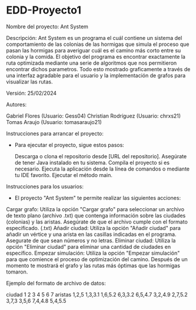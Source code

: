 # EDD-Proyecto1
Nombre del proyecto: Ant System

Descripción: Ant System es un programa el cuál contiene un sistema del comportamiento de las colonias de las hormigas que simula el proceso que pasan las hormigas para averiguar cuál es el camino más corto entre su colonia y la comida. El objetivo del programa es encontrar exactamente la ruta optimizada mediante una serie de algoritmos que nos permitieron encontrar dichos parametros. Todo esto mostrado graficamente a través de una interfaz agradable para el usuario y la implementación de grafos para visualizar las rutas.

Versión: 25/02/2024

Autores:

Gabriel Flores (Usuario: Gess04)
Christian Rodríguez (Usuario: chrxs21)
Tomas Araujo (Usuario: tomasaraujo21)

Instrucciones para arrancar el proyecto: 

- Para ejecutar el proyecto, sigue estos pasos:

    Descarga o clona el repositorio desde [URL del repositorio].
    Asegúrate de tener Java instalado en tu sistema.
    Compila el proyecto si es necesario.
    Ejecuta la aplicación desde la línea de comandos o mediante tu IDE favorito.
    Ejecutar el método main.

Instrucciones para los usuarios: 
- El proyecto "Ant System" te permite realizar las siguientes acciones:

Cargar grafo: Utiliza la opción "Cargar grafo" para seleccionar un archivo de texto plano (archivo .txt) que contenga información sobre las ciudades (colonias) y las aristas. Asegúrate de que el archivo cumple con el formato especificado. (.txt)
Añadir ciudad: Utiliza la opción "Añadir ciudad" para añadir un vértice y una arista en las casillas indicadas en el programa. Asegurate de que sean números y no letras.
Eliminar ciudad: Utiliza la opción "Eliminar ciudad" para eliminar una cantidad de ciudades en específico.
Empezar simulación: Utiliza la opción "Empezar simulación" para que comience el proceso de optimización del camino. Después de un momento te mostrará el grafo y las rutas más óptimas que las hormigas tomaron.

Ejemplo del formato de archivo de datos:

ciudad
1
2
3
4
5
6
7
aristas
1,2,5
1,3,3.1
1,6,5.2
6,3,3.2
6,5,4.7
3,2,4.9
2,7,5.2
3,7,3
3,5,6
7,4,4.8
5,4,5.5
